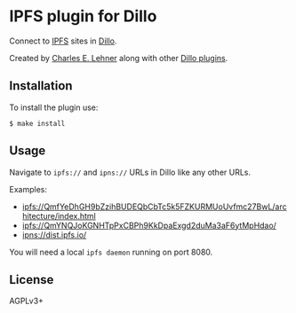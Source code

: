 # IPFS plugin for Dillo

Connect to [IPFS][] sites in [Dillo][].

Created by [Charles E. Lehner](https://celehner.com/) along with other
[Dillo plugins](https://celehner.com/projects.html#dillo-plugins).

## Installation

To install the plugin use:

```
$ make install
```

## Usage

Navigate to `ipfs://` and `ipns://` URLs in Dillo like any other URLs.

Examples:
- <ipfs://QmfYeDhGH9bZzihBUDEQbCbTc5k5FZKURMUoUvfmc27BwL/architecture/index.html>
- <ipfs://QmYNQJoKGNHTpPxCBPh9KkDpaExgd2duMa3aF6ytMpHdao/>
- <ipns://dist.ipfs.io/>

You will need a local `ipfs daemon` running on port 8080.

[IPFS]: https://ipfs.io/
[Dillo]: https://dillo-browser.github.io/

## License

AGPLv3+

